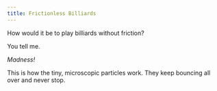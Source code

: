 ```yaml
---
title: Frictionless Billiards
---
```


<script>
    var sim = createSimulation({
        initialize: function(simulation) {
            var p = simulation.parameters;
            p.friction = 0;
            setBoxWidth(simulation, 30);

            initBilliards(simulation, simulation.boxBounds);

    		setToolbarAvailableTools(simulation.toolbar, ["impulse"]);
        }
    });
</script>


How would it be to play billiards without friction?

You tell me.

<script>
    cue(isBilliardsTriangleSplit(sim));
    endStep();
</script>

_Madness!_

This is how the tiny, microscopic particles work. They keep bouncing all over and never stop.
